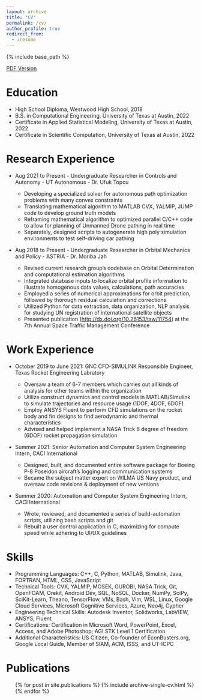 ```yaml
---
layout: archive
title: "CV"
permalink: /cv/
author_profile: true
redirect_from:
  - /resume
---
```


{% include base_path %}

[PDF Version](https://github.com/Kartik-Nagpal/Kartik-Nagpal.github.io/blob/master/files/Resume.pdf)

Education
======
* High School Diploma, Westwood High School, 2018
* B.S. in Computational Engineering, University of Texas at Austin, 2022
* Certificate in Applied Statistical Modeling, University of Texas at Austin, 2022
* Certificate in Scientific Computation, University of Texas at Austin, 2022


Research Experience
======
* Aug 2021 to Present - Undergraduate Researcher in Controls and Autonomy - UT Autonomous - Dr. Ufuk Topcu
  * Developing a specialized solver for autonomous path optimization problems with many convex constraints
  * Translating mathematical algorithm to MATLAB CVX, YALMIP, JUMP code to develop ground truth models
  * Reframing mathematical algorithm to optimized parallel C/C++ code to allow for planning of Unmanned Drone pathing in real time
  * Separately, designed scripts to autogenerate high poly simulation environments to test self-driving car pathing

* Aug 2018 to Present - Undergraduate Researcher in Orbital Mechanics and Policy - ASTRIA - Dr. Moriba Jah
  * Revised current research group’s codebase on Orbital Determination and computational estimation algorithms
  * Integrated database inputs to localize orbital profile information to illustrate homogenous data values, calculations, path accuracies
  * Employed a series of numerical approximations for orbit prediction, followed by thorough residual calculation and corrections
  * Utilized Python for data extraction, data organization, NLP analysis for studying UN registration of international satellite objects
  * Presented publication (http://dx.doi.org/10.26153/tsw/11754) at the 7th Annual Space Traffic Management Conference

Work Experience
======
* October 2019 to June 2021: GNC CFD-SIMULINK Responsible Engineer, Texas Rocket Engineering Labratory
  * Oversaw a team of 6-7 members which carries out all kinds of analysis for other teams within the organization
  * Utilize construct dynamics and control models in MATLAB/Simulink to simulate trajectories and resource usage (1DOF, 4DOF, 6DOF)
  * Employ ANSYS Fluent to perform CFD simulations on the rocket body and fin designs to find aerodynamic and thermal characteristics
  * Advised and helped implement a NASA Trick 6 degree of freedom (6DOF) rocket propagation simulation

* Summer 2021: Senior Automation and Computer System Engineering Intern, CACI International
  * Designed, built, and documented entire software package for Boeing P-8 Poseidon aircraft’s logging and communication systems
  * Became the subject matter expert on WILMA US Navy product, and oversaw code revisions & deployment of new versions

* Summer 2020: Automation and Computer System Engineering Intern, CACI International
  * Wrote, reviewed, and documented a series of build-automation scripts, utilizing bash scripts and git
  * Rebuilt a user control application in C, maximizing for compute speed while adhering to UI/UX guidelines


Skills
======
* Programming Languages: C++, C, Python, MATLAB, Simulink, Java, FORTRAN, HTML, CSS, JavaScript
* Technical Tools: CVX, YALMIP, MOSEK, GUROBI, NASA Trick, Git, OpenFOAM, Orekit, Android Dev, SQL, NoSQL, Docker, NumPy, SciPy, SciKit-Learn, Theano, TensorFlow, VMs, Bash, Vim, WSL, Linux, Google Cloud Services, Microsoft Cognitive Services, Azure, Neo4j, Cypher
* Engineering Technical Skills: Autodesk Inventor, Solidworks, LabVIEW, ANSYS, Fluent
* Certifications: Certification in Microsoft Word, PowerPoint, Excel, Access, and Adobe Photoshop; AGI STK Level 1 Certification
* Additional Characteristics: US Citizen, Co-founder of EconBusters.org, Google Local Guide, Member of SIAM, ACM, ISSS, and UT-ICPC

Publications
======
  <ul>{% for post in site.publications %}
    {% include archive-single-cv.html %}
  {% endfor %}</ul>